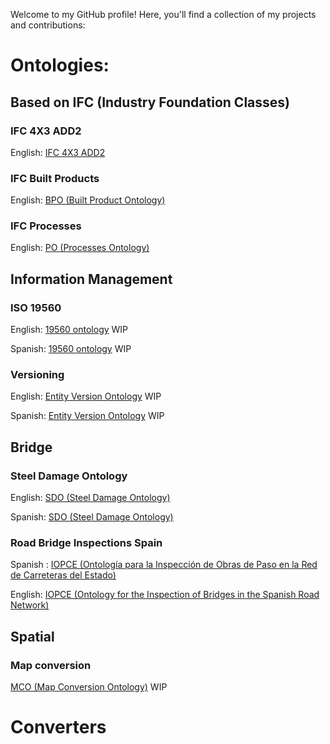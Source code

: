 Welcome to my GitHub profile! Here, you'll find a collection of my projects and contributions:

# Ontologies:

## Based on IFC (Industry Foundation Classes)
### IFC 4X3 ADD2 
English: [IFC 4X3 ADD2 ](/ifc/ifcowl/IFC4X3_ADD2/20240327/index-en.html)
### IFC Built Products
English: [BPO (Built Product Ontology) ](/ifc/bpo/20240327/index-en.html)
### IFC Processes
English: [PO (Processes Ontology) ](/ifc/po/20240327/index-en.html)


## Information Management
### ISO 19560
English: [19560 ontology](/Information_Management/ISO19560/) WIP

Spanish: [19560 ontology](/Information_Management/ISO19560/) WIP

### Versioning
English: [Entity Version Ontology](/Information_Management/Versions/) WIP

Spanish: [Entity Version Ontology](/Information_Management/Versions/) WIP


## Bridge 
### Steel Damage Ontology
English: [SDO (Steel Damage Ontology)](/bridge/damage/sdo/20240327/index-en.html) 

Spanish: [SDO (Steel Damage Ontology)](/bridge/damage/sdo/20240327/index-es.html)

### Road Bridge Inspections Spain
Spanish : [IOPCE (Ontología para la Inspección de Obras de Paso en la Red de Carreteras del Estado)](/bridge/inspection/iopce/20240327/index-es.html)

English: [IOPCE (Ontology for the Inspection of Bridges in the Spanish Road Network)](/bridge/inspection/iopce/20240327/index-en.html) 


## Spatial
### Map conversion
[MCO (Map Conversion Ontology)](/Spatial/mco) WIP

# Converters


